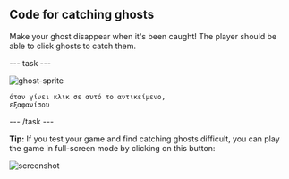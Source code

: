 ## Code for catching ghosts

Make your ghost disappear when it's been caught! The player should be able to click ghosts to catch them.

\--- task \---

![ghost-sprite](images/ghost-sprite.png)

```blocks3
όταν γίνει κλικ σε αυτό το αντικείμενο,
εξαφανίσου
```

\--- /task \---

**Tip:** If you test your game and find catching ghosts difficult, you can play the game in full-screen mode by clicking on this button:

![screenshot](images/ghost-fullscreen-annotated.png)